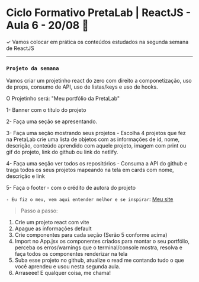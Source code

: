# Ciclo Formativo PretaLab | ReactJS  - Aula 6 - 20/08 🚀 

✓	 Vamos colocar em prática os conteúdos estudados na segunda semana de ReactJS

------

### `Projeto da semana` 
Vamos criar um projetinho react do zero com direito a componetização, uso de props, consumo de API, uso de listas/keys e uso de hooks.

O Projetinho será: "Meu portfólio da PretaLab"

1- Banner com o título do projeto

2- Faça uma seção se apresentando.

3- Faça uma seção mostrando seus projetos - Escolha 4 projetos que fez na PretaLab crie uma lista de objetos com as informações de id, nome, descrição, conteúdo aprendido com aquele projeto, imagem com print ou gif do projeto, link do github ou link do netlify.

4- Faça uma seção ver todos os repositórios - Consuma a API do github e traga todos os seus projetos mapeando na tela em cards com nome, descrição e link 

5- Faça o footer - com o crédito de autora do projeto

`- Eu fiz o meu, vem aqui entender melhor e se inspirar`: [Meu site](https://pratalab-react2.netlify.app) 

> Passo a passo:
1) Crie um projeto react com vite
2) Apague as informações default
3) Crie componentes para cada seção (Serão 5 conforme acima)
4) Import no App.jsx os componentes criados para montar o seu portfólio, perceba os erros/warnings que o terminal/console mostra, resolva e faça todos os componentes renderizar na tela 
5) Suba esse projeto no github, atualize o read me contando tudo o que você aprendeu e usou nesta segunda aula.
6) Arraseee! E qualquer coisa, me chama!